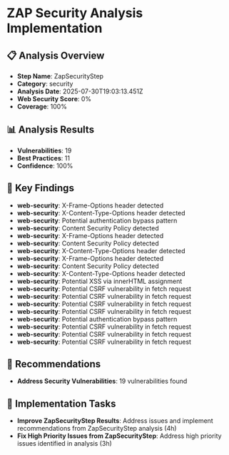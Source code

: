 # ZAP Security Analysis Implementation

## 📋 Analysis Overview
- **Step Name**: ZapSecurityStep
- **Category**: security
- **Analysis Date**: 2025-07-30T19:03:13.451Z
- **Web Security Score**: 0%
- **Coverage**: 100%

## 📊 Analysis Results
- **Vulnerabilities**: 19
- **Best Practices**: 11
- **Confidence**: 100%

## 🎯 Key Findings
- **web-security**: X-Frame-Options header detected
- **web-security**: X-Content-Type-Options header detected
- **web-security**: Potential authentication bypass pattern
- **web-security**: Content Security Policy detected
- **web-security**: X-Frame-Options header detected
- **web-security**: Content Security Policy detected
- **web-security**: X-Content-Type-Options header detected
- **web-security**: X-Frame-Options header detected
- **web-security**: Content Security Policy detected
- **web-security**: X-Content-Type-Options header detected
- **web-security**: Potential XSS via innerHTML assignment
- **web-security**: Potential CSRF vulnerability in fetch request
- **web-security**: Potential CSRF vulnerability in fetch request
- **web-security**: Potential CSRF vulnerability in fetch request
- **web-security**: Potential CSRF vulnerability in fetch request
- **web-security**: Potential authentication bypass pattern
- **web-security**: Potential CSRF vulnerability in fetch request
- **web-security**: Potential CSRF vulnerability in fetch request
- **web-security**: Potential CSRF vulnerability in fetch request

## 📝 Recommendations
- **Address Security Vulnerabilities**: 19 vulnerabilities found

## 🔧 Implementation Tasks
- **Improve ZapSecurityStep Results**: Address issues and implement recommendations from ZapSecurityStep analysis (4h)
- **Fix High Priority Issues from ZapSecurityStep**: Address high priority issues identified in analysis (3h)
